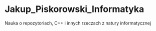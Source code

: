 # Jakup_Piskorowski_Informatyka
Nauka o repozytoriach, C++ i innych rzeczach z natury informatycznej